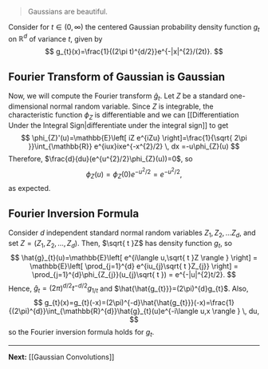> Gaussians are beautiful.

Consider for $t\in(0,\infty)$ the centered Gaussian probability density function $g_{t}$ on $\mathbb{R}^{d}$ of variance $t$, given by
$$
g_{t}(x)=\frac{1}{(2\pi t)^{d/2}}e^{-|x|^{2}/(2t)}.
$$
## Fourier Transform of Gaussian is Gaussian

Now, we will compute the Fourier transform $\hat{g}_{t}$. Let $Z$ be a standard one-dimensional normal random variable. Since $Z$ is integrable, the characteristic function $\phi_{Z}$ is differentiable and we can [[Differentiation Under the Integral Sign|differentiate under the integral sign]] to get
$$
\phi_{Z}'(u)=\mathbb{E}\left[ iZ e^{iZu} \right]=\frac{1}{\sqrt{ 2\pi }}\int_{\mathbb{R}} e^{iux}ixe^{-x^{2}/2} \, dx =-u\phi_{Z}(u) 
$$
Therefore, $\frac{d}{du}(e^{u^{2}/2}\phi_{Z}(u))=0$, so
$$
\phi_{Z}(u)=\phi_{Z}(0)e^{-u^{2}/2}=e^{-u^{2}/2},
$$
as expected.

## Fourier Inversion Formula

Consider $d$ independent standard normal random variables $Z_{1},Z_{2},\dots Z_{d}$, and set $Z=(Z_{1},Z_{2},\dots, Z_{d})$. Then, $\sqrt{ t }Z$ has density function $g_{t}$, so
$$
\hat{g}_{t}(u)=\mathbb{E}\left[ e^{i\langle u,\sqrt{ t }Z \rangle } \right] 
= \mathbb{E}\left[ \prod_{j=1}^{d} e^{iu_{j}\sqrt{ t }Z_{j}} \right] 
= \prod_{j=1}^{d}\phi_{Z_{j}}(u_{j}\sqrt{ t })
= e^{-|u|^{2}t/2}.
$$
Hence, $\hat{g}_{t}=(2\pi)^{d/2}t^{-d / 2}g_{1/t}$ and $\hat{\hat{g_{t}}}=(2\pi)^{d}g_{t}$. Also,
$$
g_{t}(x)=g_{t}(-x)=(2\pi)^{-d}\hat{\hat{g_{t}}}(-x)=\frac{1}{(2\pi)^{d}}\int_{\mathbb{R}^{d}}\hat{g}_{t}(u)e^{-i\langle u,x \rangle } \, du,
$$
so the Fourier inversion formula holds for $g_{t}$.

---

**Next:** [[Gaussian Convolutions]]